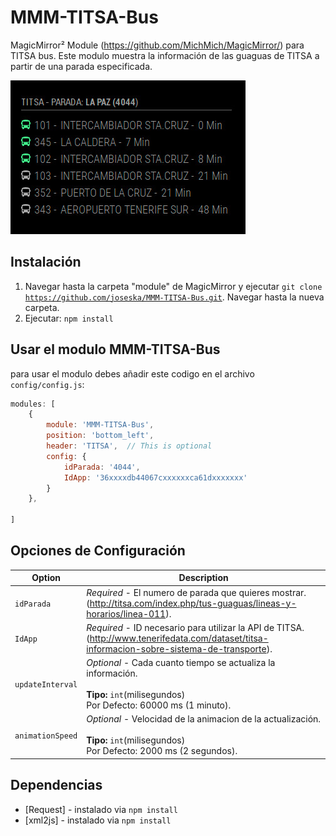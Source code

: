 # MMM-TITSA-Bus
MagicMirror² Module (https://github.com/MichMich/MagicMirror/) para TITSA bus. Este modulo muestra la información de las guaguas de TITSA a partir de una parada especificada. 

![Alt text](/screenshots/MMM-TITSA-Bus.jpg?raw=true "Screenshot")

## Instalación

1. Navegar hasta la carpeta "module" de MagicMirror y ejecutar <code>git clone https://github.com/joseska/MMM-TITSA-Bus.git</code>. Navegar hasta la nueva carpeta.
2. Ejecutar: <code>npm install</code>


## Usar el modulo MMM-TITSA-Bus

para usar el modulo debes añadir este codigo en el archivo `config/config.js`:
````javascript
modules: [
    {
		module: 'MMM-TITSA-Bus',
		position: 'bottom_left',
		header: 'TITSA',  // This is optional
		config: {
			idParada: '4044',
			IdApp: '36xxxxdb44067cxxxxxxca61dxxxxxxx'
		}
	},

]
````

## Opciones de Configuración

| Option           | Description
|----------------- |-----------
| `idParada`       | *Required* - El numero de parada que quieres mostrar. (http://titsa.com/index.php/tus-guaguas/lineas-y-horarios/linea-011).
| `IdApp   `       | *Required* - ID necesario para utilizar la API de TITSA. (http://www.tenerifedata.com/dataset/titsa-informacion-sobre-sistema-de-transporte).
| `updateInterval` | *Optional* - Cada cuanto tiempo se actualiza la información. <br><br>**Tipo:** `int`(milisegundos) <br>Por Defecto: 60000 ms (1 minuto).
| `animationSpeed` | *Optional* - Velocidad de la animacion de la actualización. <br><br>**Tipo:** `int`(milisegundos) <br>Por Defecto: 2000 ms (2 segundos).

## Dependencias
- [Request] - instalado via `npm install`
- [xml2js] - instalado via `npm install`

